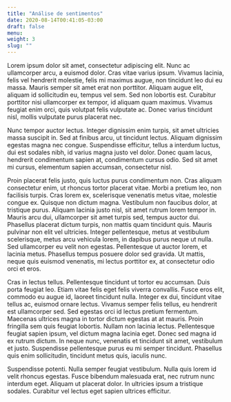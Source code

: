 ```yaml
---
title: "Análise de sentimentos"
date: 2020-08-14T00:41:05-03:00
draft: false
menu:
weight: 3
slug: ""
---
```

Lorem ipsum dolor sit amet, consectetur adipiscing elit. Nunc ac ullamcorper arcu, a euismod dolor. Cras vitae varius ipsum. Vivamus lacinia, felis vel hendrerit molestie, felis mi maximus augue, non tincidunt leo dui eu massa. Mauris semper sit amet erat non porttitor. Aliquam augue elit, aliquam id sollicitudin eu, tempus vel sem. Sed non lobortis est. Curabitur porttitor nisi ullamcorper ex tempor, id aliquam quam maximus. Vivamus feugiat enim orci, quis volutpat felis vulputate ac. Donec varius tincidunt nisl, mollis vulputate purus placerat nec.

Nunc tempor auctor lectus. Integer dignissim enim turpis, sit amet ultricies massa suscipit in. Sed at finibus arcu, ut tincidunt lectus. Aliquam dignissim egestas magna nec congue. Suspendisse efficitur, tellus a interdum luctus, dui est sodales nibh, id varius magna justo vel dolor. Donec quam lacus, hendrerit condimentum sapien at, condimentum cursus odio. Sed sit amet mi cursus, elementum sapien accumsan, consectetur nisl.

Proin placerat felis justo, quis luctus purus condimentum non. Cras aliquam consectetur enim, ut rhoncus tortor placerat vitae. Morbi a pretium leo, non facilisis turpis. Cras lorem ex, scelerisque venenatis metus vitae, molestie congue ex. Quisque non dictum magna. Vestibulum non faucibus dolor, at tristique purus. Aliquam lacinia justo nisl, sit amet rutrum lorem tempor in. Mauris arcu dui, ullamcorper sit amet turpis sed, tempus auctor dui. Phasellus placerat dictum turpis, non mattis quam tincidunt quis. Mauris pulvinar non elit vel ultricies. Integer pellentesque, metus at vestibulum scelerisque, metus arcu vehicula lorem, in dapibus purus neque ut nulla. Sed ullamcorper eu velit non egestas. Pellentesque ut auctor lorem, et lacinia metus. Phasellus tempus posuere dolor sed gravida. Ut mattis, neque quis euismod venenatis, mi lectus porttitor ex, at consectetur odio orci et eros.

Cras in lectus tellus. Pellentesque tincidunt ut tortor eu accumsan. Duis porta feugiat leo. Etiam vitae felis eget felis viverra convallis. Fusce eros elit, commodo eu augue id, laoreet tincidunt nulla. Integer ex dui, tincidunt vitae tellus ac, euismod ornare lectus. Vivamus semper felis tellus, eu hendrerit est ullamcorper sed. Sed egestas orci id lectus pretium fermentum. Maecenas ultrices magna in tortor dictum egestas at at mauris. Proin fringilla sem quis feugiat lobortis. Nullam non lacinia lectus. Pellentesque feugiat sapien ipsum, vel dictum magna lacinia eget. Donec sed magna id ex rutrum dictum. In neque nunc, venenatis et tincidunt sit amet, vestibulum et justo. Suspendisse pellentesque purus eu mi semper tincidunt. Phasellus quis enim sollicitudin, tincidunt metus quis, iaculis nunc.

Suspendisse potenti. Nulla semper feugiat vestibulum. Nulla quis lorem id velit rhoncus egestas. Fusce bibendum malesuada erat, nec rutrum nunc interdum eget. Aliquam ut placerat dolor. In ultricies ipsum a tristique sodales. Curabitur vel lectus eget sapien ultrices efficitur.

